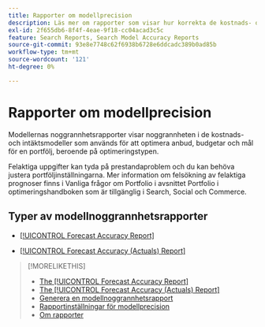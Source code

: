 ```yaml
---
title: Rapporter om modellprecision
description: Läs mer om rapporter som visar hur korrekta de kostnads- och intäktsmodeller är som används för att optimera en portfölj.
exl-id: 2f655db6-8f4f-4eae-9f18-cc04acad3c5c
feature: Search Reports, Search Model Accuracy Reports
source-git-commit: 93e8e7748c62f6938b6728e6ddcadc389b0ad85b
workflow-type: tm+mt
source-wordcount: '121'
ht-degree: 0%

---
```


# Rapporter om modellprecision

Modellernas noggrannhetsrapporter visar noggrannheten i de kostnads- och intäktsmodeller som används för att optimera anbud, budgetar och mål för en portfölj, beroende på optimeringstypen.

Felaktiga uppgifter kan tyda på prestandaproblem och du kan behöva justera portföljinställningarna. Mer information om felsökning av felaktiga prognoser finns i Vanliga frågor om Portfolio i avsnittet Portfolio i optimeringshandboken som är tillgänglig i Search, Social och Commerce.<!-- verify convention for referencing Optimization Guide here -->

## Typer av modellnoggrannhetsrapporter

* [[!UICONTROL Forecast Accuracy Report]](forecast-accuracy-report.md)

* [[!UICONTROL Forecast Accuracy (Actuals) Report]](forecast-accuracy-actuals-report.md)

>[!MORELIKETHIS]
>
>* [The [!UICONTROL Forecast Accuracy Report]](forecast-accuracy-report.md)
>* [The [!UICONTROL Forecast Accuracy (Actuals) Report]](forecast-accuracy-actuals-report.md)
>* [Generera en modellnoggrannhetsrapport](model-accuracy-report-generate.md)
>* [Rapportinställningar för modellprecision](/help/search-social-commerce/reports/management/model-accuracy/model-accuracy-report-settings.md)
>* [Om rapporter](/help/search-social-commerce/reports/report-about.md)
